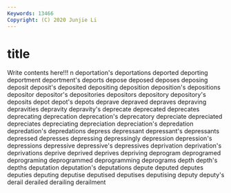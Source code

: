 ```yaml
---
Keywords: 13466
Copyright: (C) 2020 Junjie Li
---
```


# title

Write contents here!!!
n 
deportation's 
deportations 
deported
deporting 
deportment 
deportment's 
deports 
depose 
deposed 
deposes 
deposing 
deposit 
deposit's
deposited 
depositing 
deposition 
deposition's 
depositions 
depositor 
depositor's 
depositories 
depositors 
depository
depository's 
deposits 
depot 
depot's 
depots 
deprave 
depraved 
depraves 
depraving 
depravities
depravity 
depravity's 
deprecate 
deprecated 
deprecates 
deprecating 
deprecation 
deprecation's 
deprecatory 
depreciate
depreciated 
depreciates 
depreciating 
depreciation 
depreciation's 
depredation 
depredation's 
depredations 
depress 
depressant
depressant's 
depressants 
depressed 
depresses 
depressing 
depressingly 
depression 
depression's 
depressions 
depressive
depressive's 
depressives 
deprivation 
deprivation's 
deprivations 
deprive 
deprived 
deprives 
depriving 
deprogram
deprogramed 
deprograming 
deprogrammed 
deprogramming 
deprograms 
depth 
depth's 
depths 
deputation 
deputation's
deputations 
depute 
deputed 
deputes 
deputies 
deputing 
deputise 
deputised 
deputises 
deputising
deputy 
deputy's 
derail 
derailed 
derailing 
derailment 
